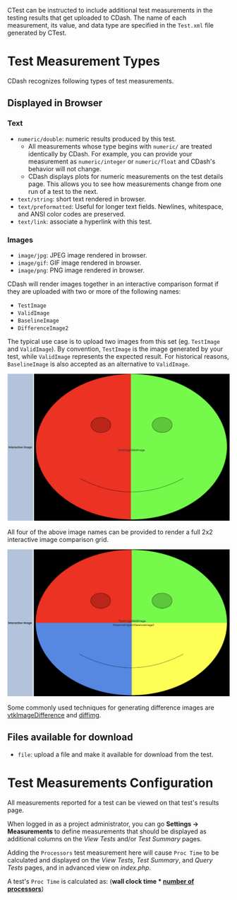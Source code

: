 CTest can be instructed to include additional test measurements in the
testing results that get uploaded to CDash. The name of each measurement,
its value, and data type are specified in the `Test.xml` file generated
by CTest.

# Test Measurement Types

CDash recognizes following types of test measurements.

## Displayed in Browser

### Text
* `numeric/double`: numeric results produced by this test.
  * All measurements whose type begins with `numeric/` are treated identically by CDash. For example, you can provide your measurement as `numeric/integer` or `numeric/float` and CDash's behavior will not change.
  * CDash displays plots for numeric measurements on the test details page. This allows you to see how measurements change from one run of a test to the next.
* `text/string`: short text rendered in browser.
* `text/preformatted`: Useful for longer text fields. Newlines, whitespace, and ANSI color codes are preserved.
* `text/link`: associate a hyperlink with this test.

### Images
* `image/jpg`: JPEG image rendered in browser.
* `image/gif`: GIF image rendered in browser.
* `image/png`: PNG image rendered in browser.

CDash will render images together in an interactive comparison format if they are uploaded with two or more of the following names:
* `TestImage`
* `ValidImage`
* `BaselineImage`
* `DifferenceImage2`

The typical use case is to upload two images from this set (eg. `TestImage` and `ValidImage`).
By convention, `TestImage` is the image generated by your test, while `ValidImage`
represents the expected result. For historical reasons, `BaselineImage` is also
accepted as an alternative to `ValidImage`.

![2x2 image comparison](/docs/images/image_comparison.png)

All four of the above image names can be provided to render a full 2x2 interactive
image comparison grid.

![2x2 image comparison](/docs/images/image_comparison_2x2.png)

Some commonly used techniques for generating difference images are
[vtkImageDifference](https://vtk.org/doc/nightly/html/classvtkImageDifference.html)
and [diffimg](https://github.com/nicolashahn/diffimg).

## Files available for download
* `file`: upload a file and make it available for download from the test.

# Test Measurements Configuration

All measurements reported for a test can be viewed on that test's results page.

When logged in as a project administrator, you can go **Settings -> Measurements** to define
measurements that should be displayed as additional columns on the _View Tests_
and/or _Test Summary_ pages.

Adding the `Processors` test measurement here will cause `Proc Time`
to be calculated and displayed on the _View Tests_, _Test Summary_, and _Query Tests_
pages, and in advanced view on _index.php_.

A test's `Proc Time` is calculated as: (**wall clock time * [number of processors](https://cmake.org/cmake/help/latest/prop_test/PROCESSORS.html)**)
